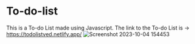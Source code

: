 # To-do-list
This is a To-do List made using Javascript.
The link to the To-do List is -> https://todolistved.netlify.app/
![Screenshot 2023-10-04 154453](https://github.com/VedantNimje/To-do-list/assets/143213138/66e9051a-fd98-4bcd-ae89-ee052e858dfe)
